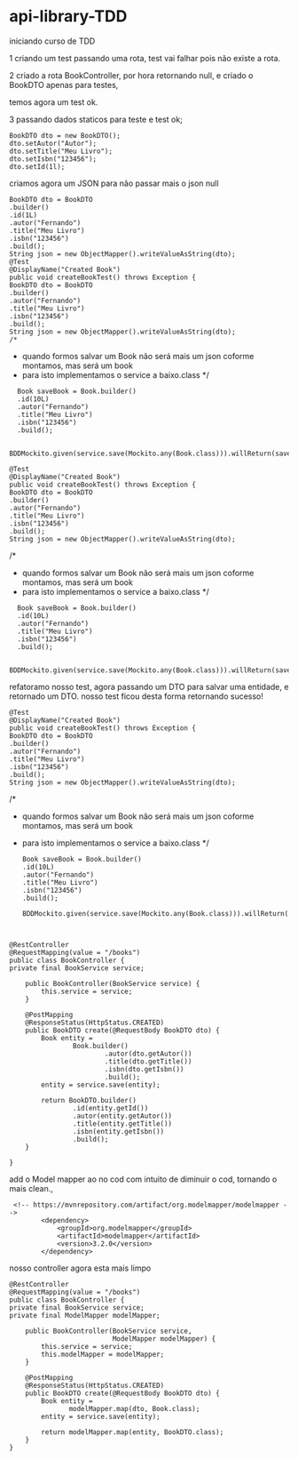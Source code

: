 # api-library-TDD

iniciando curso de TDD

1 criando um test passando uma rota, test vai falhar pois não existe a rota.

2 criado a rota BookController, por hora retornando null,
e criado o BookDTO apenas para testes,

temos agora um test ok.

3 passando dados staticos para teste e test ok;
```
BookDTO dto = new BookDTO();
dto.setAutor("Autor");
dto.setTitle("Meu Livro");
dto.setIsbn("123456");
dto.setId(1l);
```
criamos agora um JSON para não passar mais o json null

```
BookDTO dto = BookDTO
.builder()
.id(1L)
.autor("Fernando")
.title("Meu Livro")
.isbn("123456")
.build();
String json = new ObjectMapper().writeValueAsString(dto);
@Test
@DisplayName("Created Book")
public void createBookTest() throws Exception {
BookDTO dto = BookDTO
.builder()
.autor("Fernando")
.title("Meu Livro")
.isbn("123456")
.build();
String json = new ObjectMapper().writeValueAsString(dto);
/*
```
* quando formos salvar um Book não será mais um json coforme montamos, mas será um book
* para isto implementamos o service a baixo.class
*/
 
```
  Book saveBook = Book.builder()
  .id(10L)
  .autor("Fernando")
  .title("Meu Livro")
  .isbn("123456")
  .build();

        BDDMockito.given(service.save(Mockito.any(Book.class))).willReturn(saveBook);

@Test
@DisplayName("Created Book")
public void createBookTest() throws Exception {
BookDTO dto = BookDTO
.builder()
.autor("Fernando")
.title("Meu Livro")
.isbn("123456")
.build();
String json = new ObjectMapper().writeValueAsString(dto);
```
/*

* quando formos salvar um Book não será mais um json coforme montamos, mas será um book
* para isto implementamos o service a baixo.class
*/
```
  Book saveBook = Book.builder()
  .id(10L)
  .autor("Fernando")
  .title("Meu Livro")
  .isbn("123456")
  .build();

        BDDMockito.given(service.save(Mockito.any(Book.class))).willReturn(saveBook);
```
refatoramo nosso test, agora passando um DTO para salvar uma entidade, e retornado um DTO.
nosso test ficou desta forma retornando sucesso!

```
@Test
@DisplayName("Created Book")
public void createBookTest() throws Exception {
BookDTO dto = BookDTO
.builder()
.autor("Fernando")
.title("Meu Livro")
.isbn("123456")
.build();
String json = new ObjectMapper().writeValueAsString(dto);
```
/*
* quando formos salvar um Book não será mais um json coforme montamos, mas será um book
* para isto implementamos o service a baixo.class
*/
  
  ```
  Book saveBook = Book.builder()
  .id(10L)
  .autor("Fernando")
  .title("Meu Livro")
  .isbn("123456")
  .build();

  BDDMockito.given(service.save(Mockito.any(Book.class))).willReturn(saveBook);
```


@RestController
@RequestMapping(value = "/books")
public class BookController {
private final BookService service;

    public BookController(BookService service) {
        this.service = service;
    }

    @PostMapping
    @ResponseStatus(HttpStatus.CREATED)
    public BookDTO create(@RequestBody BookDTO dto) {
        Book entity =
                Book.builder()
                        .autor(dto.getAutor())
                        .title(dto.getTitle())
                        .isbn(dto.getIsbn())
                        .build();
        entity = service.save(entity);

        return BookDTO.builder()
                .id(entity.getId())
                .autor(entity.getAutor())
                .title(entity.getTitle())
                .isbn(entity.getIsbn())
                .build();
    }

}
```
add o Model mapper ao no cod com intuito de diminuir o cod, tornando o mais clean., 
```
 <!-- https://mvnrepository.com/artifact/org.modelmapper/modelmapper -->
        <dependency>
            <groupId>org.modelmapper</groupId>
            <artifactId>modelmapper</artifactId>
            <version>3.2.0</version>
        </dependency>
```

nosso controller agora esta mais limpo

```
@RestController
@RequestMapping(value = "/books")
public class BookController {
private final BookService service;
private final ModelMapper modelMapper;

    public BookController(BookService service,
                          ModelMapper modelMapper) {
        this.service = service;
        this.modelMapper = modelMapper;
    }

    @PostMapping
    @ResponseStatus(HttpStatus.CREATED)
    public BookDTO create(@RequestBody BookDTO dto) {
        Book entity =
               modelMapper.map(dto, Book.class);
        entity = service.save(entity);

        return modelMapper.map(entity, BookDTO.class);
    }
}

```